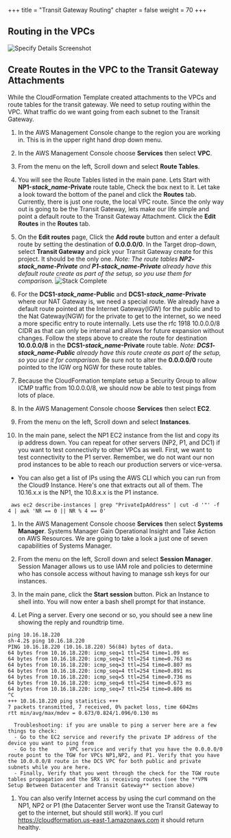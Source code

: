 +++
title = "Transit Gateway Routing"
chapter = false
weight = 70
+++

## Routing in the VPCs

![Specify Details Screenshot](/images/hybrid-routes-diagram.png)

## Create Routes in the VPC to the Transit Gateway Attachments

While the CloudFormation Template created attachments to the VPCs and route tables for the transit gateway. We need to setup routing within the VPC. What traffic do we want going from each subnet to the Transit Gateway.

1. In the AWS Management Console change to the region you are working in. This is in the upper right hand drop down menu.

1. In the AWS Management Console choose **Services** then select **VPC**.

1. From the menu on the left, Scroll down and select **Route Tables**.

1. You will see the Route Tables listed in the main pane. Lets Start with **NP1-_stack_name_-Private** route table, Check the box next to it. Let take a look toward the bottom of the panel and click the **Routes** tab. Currently, there is just one route, the local VPC route. Since the only way out is going to be the Transit Gateway, lets make our life simple and point a default route to the Transit Gateway Attachment. Click the **Edit Routes** in the **Routes** tab.

1. On the **Edit routes** page, Click the **Add route** button and enter a default route by setting the destination of **0.0.0.0/0**. In the Target drop-down, select **Transit Gateway** and pick your Transit Gateway create for this project. It should be the only one.  _Note: The route tables **NP2-_stack_name_-Private** and **P1-_stack_name_-Private** already have this default route create as part of the setup, so you use them for comparison._
   ![Stack Complete](/images/vpc-defaultroute.png)

1. For the **DCS1-_stack_name_-Public** and **DCS1-_stack_name_-Private** where our NAT Gateway is, we need a special route. We already have a default route pointed at the Internet Gateway(IGW) for the public and to the Nat Gateway(NGW) for the private to get to the internet, so we need a more specific entry to route internally. Lets use the rfc 1918 10.0.0.0/8 CIDR as that can only be internal and allows for future expansion without changes. Follow the steps above to create the route for destination **10.0.0.0/8** in the **DCS1-_stack_name_-Private** route table.  _Note: **DCS1-_stack_name_-Public** already have this route create as part of the setup, so you use it for comparison._  Be sure not to alter the **0.0.0.0/0** route pointed to the IGW org NGW for these route tables.

1. Because the CloudFormation template setup a Security Group to allow ICMP traffic from 10.0.0.0/8, we should now be able to test pings from lots of place.

1. In the AWS Management Console choose **Services** then select **EC2**.

1. From the menu on the left, Scroll down and select **Instances**.

1. In the main pane, select the NP1 EC2 instance from the list and copy its ip address down. You can repeat for other servers (NP2, P1, and DC1) if you want to test connectivity to other VPCs as well. First, we want to test connectivity to the P1 server. Remember, we do not want our non prod instances to be able to reach our production servers or vice-versa.

- You can also get a list of IPs using the AWS CLI which you can run from the Cloud9 Instance. Here's one that extracts out all of them. The 10.16.x.x is the NP1, the 10.8.x.x is the P1 instance.

```
 aws ec2 describe-instances | grep "PrivateIpAddress" | cut -d '"' -f 4 | awk 'NR == 0 || NR % 4 == 0'
```

1. In the AWS Management Console choose **Services** then select **Systems Manager**. Systems Manager Gain Operational Insight and Take Action on AWS Resources. We are going to take a look a just one of seven capabilities of Systems Manager.

1. From the menu on the left, Scroll down and select **Session Manager**. Session Manager allows us to use IAM role and policies to determine who has console access without having to manage ssh keys for our instances.

1. In the main pane, click the **Start session** button. Pick an Instance to shell into. You will now enter a bash shell prompt for that instance.

1. Let Ping a server. Every one second or so, you should see a new line showing the reply and roundtrip time.

```
ping 10.16.18.220
sh-4.2$ ping 10.16.18.220
PING 10.16.18.220 (10.16.18.220) 56(84) bytes of data.
64 bytes from 10.16.18.220: icmp_seq=1 ttl=254 time=1.09 ms
64 bytes from 10.16.18.220: icmp_seq=2 ttl=254 time=0.763 ms
64 bytes from 10.16.18.220: icmp_seq=3 ttl=254 time=0.807 ms
64 bytes from 10.16.18.220: icmp_seq=4 ttl=254 time=0.891 ms
64 bytes from 10.16.18.220: icmp_seq=5 ttl=254 time=0.736 ms
64 bytes from 10.16.18.220: icmp_seq=6 ttl=254 time=0.673 ms
64 bytes from 10.16.18.220: icmp_seq=7 ttl=254 time=0.806 ms
^C
+++ 10.16.18.220 ping statistics +++
7 packets transmitted, 7 received, 0% packet loss, time 6042ms
rtt min/avg/max/mdev = 0.673/0.824/1.096/0.130 ms
```

      Troubleshooting: if you are unable to ping a server here are a few things to check:
      - Go to the EC2 service and reverify the private IP address of the device you want to ping from
      - Go to the       VPC service and verify that you have the 0.0.0.0/0 route point to the TGW for VPCs NP1,NP2, and P1. Verify that you have the 10.0.0.0/8 route in the DCS VPC for both public and private subnets while you are here.
      - Finally, Verify that you went through the check for the TGW route tables propagation and the SRX is receiving routes (see the **VPN Setup Between Datacenter and Transit Gateway** section above)

1. You can also verify Internet access by using the curl command on the NP1, NP2 or P1 (the Datacenter Server wont use the Transit Gateway to get to the internet, but should still work). If you curl https://cloudformation.us-east-1.amazonaws.com it should return healthy.
